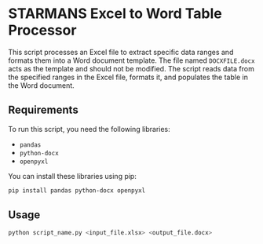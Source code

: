 # STARMANS Excel to Word Table Processor

This script processes an Excel file to extract specific data ranges and formats them into a Word document template. The file named `DOCXFILE.docx` acts as the template and should not be modified. The script reads data from the specified ranges in the Excel file, formats it, and populates the table in the Word document.

## Requirements

To run this script, you need the following libraries:

- `pandas`
- `python-docx`
- `openpyxl`

You can install these libraries using pip:

```sh
pip install pandas python-docx openpyxl
```

## Usage
```sh
python script_name.py <input_file.xlsx> <output_file.docx>

